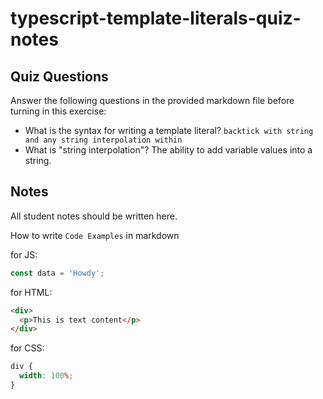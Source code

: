 # typescript-template-literals-quiz-notes

## Quiz Questions

Answer the following questions in the provided markdown file before turning in this exercise:

- What is the syntax for writing a template literal?
  `backtick with string and any string interpolation within`
- What is "string interpolation"?
  The ability to add variable values into a string.

## Notes

All student notes should be written here.

How to write `Code Examples` in markdown

for JS:

```javascript
const data = 'Howdy';
```

for HTML:

```html
<div>
  <p>This is text content</p>
</div>
```

for CSS:

```css
div {
  width: 100%;
}
```
